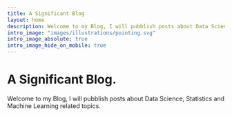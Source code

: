 ```yaml
---
title: A Significant Blog
layout: home
description: Welcome to my Blog, I will pubblish posts about Data Science, Statistics and Machine Learning related topics.
intro_image: "images/illustrations/pointing.svg"
intro_image_absolute: true
intro_image_hide_on_mobile: true
---
```


# A Significant Blog.

Welcome to my Blog, I will pubblish posts about Data Science, Statistics and Machine Learning related topics.
